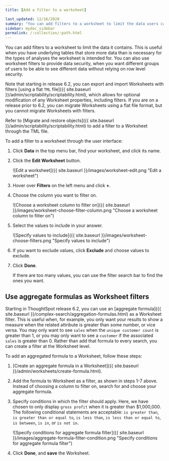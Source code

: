 ```yaml
---
title: [Add a filter to a worksheet]

last_updated: 12/16/2020
summary: "You can add filters to a worksheet to limit the data users can access from the worksheet."
sidebar: mydoc_sidebar
permalink: /:collection/:path.html
---
```

You can add filters to a worksheet to limit the data it contains. This is useful when you have underlying tables that store more data than is necessary for the types of analyses the worksheet is intended for. You can also use worksheet filters to provide data security, when you want different groups of users to be able to see different data without relying on row level security.

Note that starting in release 6.2, you can export and import Worksheets with filters [using a flat `TML` file]({{ site.baseurl }}/admin/scriptability/scriptability.html), which allows for optional modification of any Worksheet properties, including filters. If you are on a release prior to 6.2, you can migrate Worksheets using a flat file format, but you cannot migrate Worksheets with filters.

Refer to [Migrate and restore objects]({{ site.baseurl }}/admin/scriptability/scriptability.html) to add a filter to a Worksheet through the TML file.

To add a filter to a worksheet through the user interface:

1. Click **Data** in the top menu bar, find your worksheet, and click its name.

2. Click the **Edit Worksheet** button.

     ![Edit a worksheet]({{ site.baseurl }}/images/worksheet-edit.png "Edit a worksheet")

3. Hover over **Filters** on the left menu and click **+**.

4. Choose the column you want to filter on.

     ![Choose a worksheet column to filter on]({{ site.baseurl }}/images/worksheet-choose-filter-column.png "Choose a worksheet column to filter on")

5. Select the values to include in your answer.

     ![Specify values to include]({{ site.baseurl }}/images/worksheet-choose-filters.png "Specify values to include")

6. If you want to exclude values, click **Exclude** and choose values to exclude.

7. Click **Done**.

   If there are too many values, you can use the filter search bar to find the ones you want.

## Use aggregate formulas as Worksheet filters
Starting in ThoughtSpot release 6.2, you can use an [aggregate formula]({{ site.baseurl }}/complex-search/aggregation-formulas.html) as a Worksheet filter. This is useful when, for example, you only want your results to show a measure when the related attribute is greater than some number, or vice versa. You may only want to see `sales` when the `unique customer count` is greater than 1, or you may only want to see a `customer` if the associated `sales` is greater than 0. Rather than add that formula to every search, you can create a filter at the Worksheet level.

To add an aggregated formula to a Worksheet, follow these steps:
1. [Create an aggregate formula in a Worksheet]({{ site.baseurl }}/admin/worksheets/create-formula.html).
2. Add the formula to Worksheet as a filter, as shown in steps 1-7 above. Instead of choosing a column to filter on, search for and choose your aggregate formula.
3. Specify conditions in which the filter should apply. Here, we have chosen to only display `gross profit` when it is greater than $1,000,000. The following conditional statements are acceptable: `is greater than`, `is greater than or equal to`, `is less than`, `is less than or equal to`, `is between`, `is in`, or `is not in`.

    ![Specify conditions for aggregate formula filter]({{ site.baseurl }}/images/aggregate-formula-filter-condition.png "Specify conditions for aggregate formula filter")

4. Click **Done**, and **save** the Worksheet.
